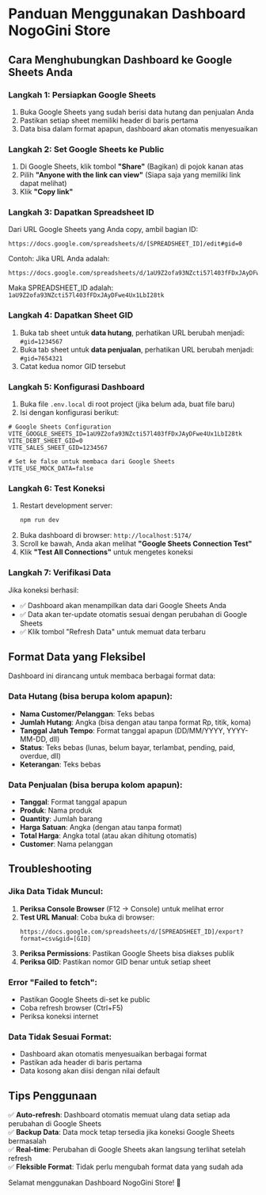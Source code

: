 # Panduan Menggunakan Dashboard NogoGini Store

## Cara Menghubungkan Dashboard ke Google Sheets Anda

### Langkah 1: Persiapkan Google Sheets
1. Buka Google Sheets yang sudah berisi data hutang dan penjualan Anda
2. Pastikan setiap sheet memiliki header di baris pertama
3. Data bisa dalam format apapun, dashboard akan otomatis menyesuaikan

### Langkah 2: Set Google Sheets ke Public
1. Di Google Sheets, klik tombol **"Share"** (Bagikan) di pojok kanan atas
2. Pilih **"Anyone with the link can view"** (Siapa saja yang memiliki link dapat melihat)
3. Klik **"Copy link"**

### Langkah 3: Dapatkan Spreadsheet ID
Dari URL Google Sheets yang Anda copy, ambil bagian ID:
```
https://docs.google.com/spreadsheets/d/[SPREADSHEET_ID]/edit#gid=0
```
Contoh: Jika URL Anda adalah:
```
https://docs.google.com/spreadsheets/d/1aU9Z2ofa93NZcti57l403fFDxJAyDFwe4Ux1LbI28tk/edit#gid=0
```
Maka SPREADSHEET_ID adalah: `1aU9Z2ofa93NZcti57l403fFDxJAyDFwe4Ux1LbI28tk`

### Langkah 4: Dapatkan Sheet GID
1. Buka tab sheet untuk **data hutang**, perhatikan URL berubah menjadi: `#gid=1234567`
2. Buka tab sheet untuk **data penjualan**, perhatikan URL berubah menjadi: `#gid=7654321`
3. Catat kedua nomor GID tersebut

### Langkah 5: Konfigurasi Dashboard
1. Buka file `.env.local` di root project (jika belum ada, buat file baru)
2. Isi dengan konfigurasi berikut:

```env
# Google Sheets Configuration
VITE_GOOGLE_SHEETS_ID=1aU9Z2ofa93NZcti57l403fFDxJAyDFwe4Ux1LbI28tk
VITE_DEBT_SHEET_GID=0
VITE_SALES_SHEET_GID=1234567

# Set ke false untuk membaca dari Google Sheets
VITE_USE_MOCK_DATA=false
```

### Langkah 6: Test Koneksi
1. Restart development server:
   ```bash
   npm run dev
   ```
2. Buka dashboard di browser: `http://localhost:5174/`
3. Scroll ke bawah, Anda akan melihat **"Google Sheets Connection Test"**
4. Klik **"Test All Connections"** untuk mengetes koneksi

### Langkah 7: Verifikasi Data
Jika koneksi berhasil:
- ✅ Dashboard akan menampilkan data dari Google Sheets Anda
- ✅ Data akan ter-update otomatis sesuai dengan perubahan di Google Sheets
- ✅ Klik tombol "Refresh Data" untuk memuat data terbaru

## Format Data yang Fleksibel

Dashboard ini dirancang untuk membaca berbagai format data:

### Data Hutang (bisa berupa kolom apapun):
- **Nama Customer/Pelanggan**: Teks bebas
- **Jumlah Hutang**: Angka (bisa dengan atau tanpa format Rp, titik, koma)
- **Tanggal Jatuh Tempo**: Format tanggal apapun (DD/MM/YYYY, YYYY-MM-DD, dll)
- **Status**: Teks bebas (lunas, belum bayar, terlambat, pending, paid, overdue, dll)
- **Keterangan**: Teks bebas

### Data Penjualan (bisa berupa kolom apapun):
- **Tanggal**: Format tanggal apapun
- **Produk**: Nama produk
- **Quantity**: Jumlah barang
- **Harga Satuan**: Angka (dengan atau tanpa format)
- **Total Harga**: Angka total (atau akan dihitung otomatis)
- **Customer**: Nama pelanggan

## Troubleshooting

### Jika Data Tidak Muncul:
1. **Periksa Console Browser** (F12 → Console) untuk melihat error
2. **Test URL Manual**: Coba buka di browser:
   ```
   https://docs.google.com/spreadsheets/d/[SPREADSHEET_ID]/export?format=csv&gid=[GID]
   ```
3. **Periksa Permissions**: Pastikan Google Sheets bisa diakses publik
4. **Periksa GID**: Pastikan nomor GID benar untuk setiap sheet

### Error "Failed to fetch":
- Pastikan Google Sheets di-set ke public
- Coba refresh browser (Ctrl+F5)
- Periksa koneksi internet

### Data Tidak Sesuai Format:
- Dashboard akan otomatis menyesuaikan berbagai format
- Pastikan ada header di baris pertama
- Data kosong akan diisi dengan nilai default

## Tips Penggunaan

✅ **Auto-refresh**: Dashboard otomatis memuat ulang data setiap ada perubahan di Google Sheets  
✅ **Backup Data**: Data mock tetap tersedia jika koneksi Google Sheets bermasalah  
✅ **Real-time**: Perubahan di Google Sheets akan langsung terlihat setelah refresh  
✅ **Fleksible Format**: Tidak perlu mengubah format data yang sudah ada  

Selamat menggunakan Dashboard NogoGini Store! 🎉

